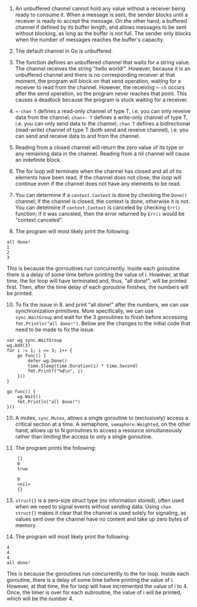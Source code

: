 1. An unbuffered channel cannot hold any value without a receiver being ready to consume it.
When a message is sent, the sender blocks until a receiver is ready to accept the message.
On the other hand, a buffered channel if defined by its buffer length, and allows messages to
be sent without blocking, as long as the buffer is not full. The sender only blocks when the number
of messages reaches the buffer's capacity.

6. The default channel in Go is unbuffered.

7. The function defines an unbuffered channel that waits for a string value. The channel receives the string "hello world!".
However, because it is an unbuffered channel and there is no corresponding receiver at that moment, the program will block
on that send operation, waiting for a receiver to read from the channel. However, the receiving `<-ch` occurs after the send operation, so the program never reaches that point. This causes a deadlock because the program is stuck waiting for a receiver.

8. `<-chan T` defines a read-only channel of type T, i.e. you can only reveive data from the channel;
`chan<- T` defines a write-only channel of type T, i.e. you can only send data to the channel; 
`chan T` defines a bidirectional (read-write) channel of type T (both send and reveive channel),
i.e. you can send and receive data to and from the channel.

9. Reading from a closed channel will return the zero value of its type or any remaining data in the channel.
Reading from a nil channel will cause an indefinite block.

10. The for loop will terminate when the channel has closed and all of its elements have been read. If the channel
does not close, the loop will continue even if the channel does not have any elements to be read.

11. You can determine if a `context.Context` is done by checking the `Done()` channel; if the channel is closed,
the context is done, otherwise it is not. <br>
You can detetmine if `context.Context` is canceled by checking `Err()` function; if it was canceled, then
the error returned by `Err()` would be "context canceled".

12. The program will most likely print the following: <br>
```
all done!
1
2
3
```
This is because the gorroutines run concurrently. Inside each goroutine there is a delay of some time before printing
the value of i. However, at that time, the for loop will have terminated and, thus, "all done!", will be printed first.
Then, after the time delay of each goroutine finishes, the numbers will be printed.

10. To fix the issue in 8. and print "all done!" after the numbers, we can use synchronization primitives.
More specifically, we can use `sync.WaitGroup` and wait for the 3 goroutines to finish before accessing
`fmt.Println("all done!")`. Below are the changes to the initial code that need to be made to fix the issue.
```
var wg sync.WaitGroup
wg.Add(3)
for i := 1; i <= 3; i++ {
    go func() {
        defer wg.Done()
        time.Sleep(time.Duration(i) * time.Second)
        fmt.Printf("%d\n", i)
    }()
}

go func() {
	wg.Wait()
    fmt.Println("all done!")
}()
```
10. A mutex, `sync.Mutex`, allows a single goroutine to (exclusively) access a critical section at a time.
A semaphore, `semaphore.Weighted`, on the other hand, allows up to N goroutines to access a resource simultaneously 
rather than limiting the access to only a single goroutine.

11. The program prints the following:<br>
```
    []  
    0  
    true  

    0  
    <nil>
    {}
```
13. `struct{}` is a zero-size struct type (no information stored), often used when we need to signal events without
sending data. Using `chan struct{}` makes it clear that the channel is used solely for signaling, as values sent over
the channel have no content and take up zero bytes of memory.

14. The program will most likely print the following: <br>
```
4
4
4
all done!
```
This is because the goroutines run concurrently to the for loop. Inside each goroutine, there is a delay of some time
before printing the value of i. However, at that time, the for loop will have incremented the value of i to 4. Once,
the timer is over for each subroutine, the value of i will be printed, which will be the number 4.
